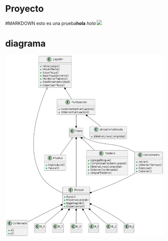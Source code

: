 # Proyecto 
#MARKDOWN
esto es una prueba**hola**
*hola*
![](diagrama)
# diagrama
![](/out/docs/diagrama/diagrama.png)